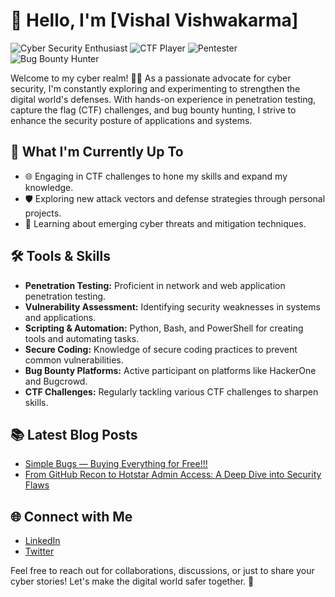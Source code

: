 # 👋 Hello, I'm [Vishal Vishwakarma]

![Cyber Security Enthusiast](https://img.shields.io/badge/Cyber%20Security-Enthusiast-blue)
![CTF Player](https://img.shields.io/badge/CTF-Player-orange)
![Pentester](https://img.shields.io/badge/Pentester-red)
![Bug Bounty Hunter](https://img.shields.io/badge/Bug%20Bounty-Hunter-green)

Welcome to my cyber realm! 👨‍💻 As a passionate advocate for cyber security, I'm constantly exploring and experimenting to strengthen the digital world's defenses. With hands-on experience in penetration testing, capture the flag (CTF) challenges, and bug bounty hunting, I strive to enhance the security posture of applications and systems.

## 🔭 What I'm Currently Up To

- 🌐 Engaging in CTF challenges to hone my skills and expand my knowledge.
- 🛡️ Exploring new attack vectors and defense strategies through personal projects.
- 🌱 Learning about emerging cyber threats and mitigation techniques.

## 🛠️ Tools & Skills

- **Penetration Testing:** Proficient in network and web application penetration testing.
- **Vulnerability Assessment:** Identifying security weaknesses in systems and applications.
- **Scripting & Automation:** Python, Bash, and PowerShell for creating tools and automating tasks.
- **Secure Coding:** Knowledge of secure coding practices to prevent common vulnerabilities.
- **Bug Bounty Platforms:** Active participant on platforms like HackerOne and Bugcrowd.
- **CTF Challenges:** Regularly tackling various CTF challenges to sharpen skills.

## 📚 Latest Blog Posts

- [Simple Bugs — Buying Everything for Free!!!](https://infosecwriteups.com/simple-bugs-buying-everything-for-free-7d1129e083c8)
- [From GitHub Recon to Hotstar Admin Access: A Deep Dive into Security Flaws](https://infosecwriteups.com/from-github-recon-to-hotstar-admin-access-a-deep-dive-into-security-flaws-2e4ae0ec937e)

## 🌐 Connect with Me

- [LinkedIn](https://www.linkedin.com/in/vishalvishw10)
- [Twitter](https://twitter.com/rootxvishal)

Feel free to reach out for collaborations, discussions, or just to share your cyber stories! Let's make the digital world safer together. 🚀

